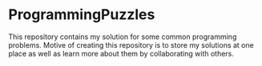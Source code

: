 # ProgrammingPuzzles
This repository contains my solution for some common programming problems. Motive of creating this repository is to store my solutions at one place as well as learn more about them by collaborating with others.
